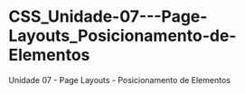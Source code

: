 # CSS_Unidade-07---Page-Layouts_Posicionamento-de-Elementos
Unidade 07 - Page Layouts - Posicionamento de Elementos
